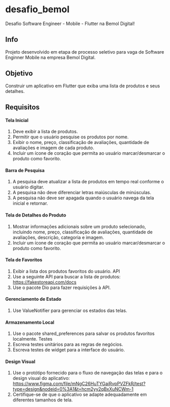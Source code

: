 # desafio_bemol

Desafio Software Engineer - Mobile - Flutter na Bemol Digital!

## Info

Projeto desenvolvido em etapa de processo seletivo para vaga de Software Enginner Mobile na empresa Bemol Digital.

## Objetivo

Construir um aplicativo em Flutter que exiba uma lista de produtos e seus detalhes.

## Requisitos

#### Tela Inicial
1. Deve exibir a lista de produtos.
2. Permitir que o usuário pesquise os produtos por nome.
3. Exibir o nome, preço, classificação de avaliações, quantidade de avaliações e imagem de cada
produto.
4. Incluir um ícone de coração que permita ao usuário marcar/desmarcar o produto como favorito.
#### Barra de Pesquisa
1. A pesquisa deve atualizar a lista de produtos em tempo real conforme o usuário digitar.
2. A pesquisa não deve diferenciar letras maiúsculas de minúsculas.
3. A pesquisa não deve ser apagada quando o usuário navega da tela inicial e retornar.
#### Tela de Detalhes do Produto
1. Mostrar informações adicionais sobre um produto selecionado, incluindo nome, preço,
classificação de avaliações, quantidade de avaliações, descrição, categoria e imagem.
2. Incluir um ícone de coração que permita ao usuário marcar/desmarcar o produto como favorito.
#### Tela de Favoritos
1. Exibir a lista dos produtos favoritos do usuário.
API
1. Use a seguinte API para buscar a lista de produtos: https://fakestoreapi.com/docs
2. Use o pacote Dio para fazer requisições à API.
#### Gerenciamento de Estado
1. Use ValueNotifier para gerenciar os estados das telas.
#### Armazenamento Local
1. Use o pacote shared_preferences para salvar os produtos favoritos localmente.
Testes
1. Escreva testes unitários para as regras de negócios.
2. Escreva testes de widget para a interface do usuário.
#### Design Visual
1. Use o protótipo fornecido para o fluxo de navegação das telas e para o design visual do
aplicativo: https://www.figma.com/file/mNgC26HuTYGaiRvpPVZFkR/test?type=design&nodeid=0%3A1&t=hcm2yy2qBxXuNCWm-1
2. Certifique-se de que o aplicativo se adapte adequadamente em diferentes tamanhos de tela.

